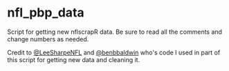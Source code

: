 # nfl_pbp_data
Script for getting new nflscrapR data. Be sure to read all the comments and change numbers as needed.

Credit to [@LeeSharpeNFL](https://twitter.com/LeeSharpeNFL) and [@benbbaldwin](https://twitter.com/benbbaldwin) who's code I used in part of this script for getting new data and cleaning it. 
